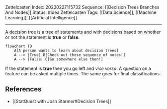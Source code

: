 Zettelcasten Index: 20230227115732
Sequence: [[Decision Trees Branches And Nodes]]
Status: #idea
Zettelcasten Tags: [[Data Science]], [[Machine Learning]], [[Artificial Intelligence]]

---

A decision tree is a tree of statements and with decisions based on whether or not the statement is **true** or **false**.

```mermaid
flowchart TD
    A[A person wants to learn about decision trees]
    A --> |True| B[Check out these sequence of notes!]
    A --> |False| C[Go somewhere else then!]
```

If the statement is **true** then you go left and *vice versa*. A question on a feature can be asked multiple times. The same goes for final classifications.

## References
- [[StatQuest with Josh Starmer#Decision Trees]]